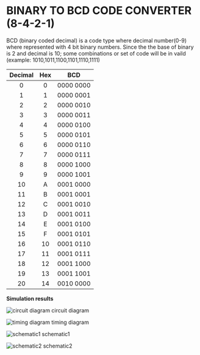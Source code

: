 # BINARY TO BCD CODE CONVERTER (8-4-2-1)

BCD (binary coded decimal) is a code type where decimal number(0-9) where represented with 4 bit binary numbers. Since the the base of binary is 2 and decimal is 10; some combinations or set of code will be in vaild (example: 1010,1011,1100,1101,1110,1111)

| Decimal | Hex | BCD |
| :---: | :---: | ---- |
| 0 | 0 | 0000 0000 |
| 1 | 1 | 0000 0001 |
| 2 | 2 | 0000 0010 |
| 3 | 3 | 0000 0011 |
| 4 | 4 | 0000 0100 |
| 5 | 5 | 0000 0101 |
| 6 | 6 | 0000 0110 |
| 7 | 7 | 0000 0111 |
| 8 | 8 | 0000 1000 |
| 9 | 9 | 0000 1001 |
| 10 | A | 0001 0000 |
| 11 | B | 0001 0001 |
| 12 | C | 0001 0010 |
| 13 | D | 0001 0011 |
| 14 | E | 0001 0100 |
| 15 | F | 0001 0101 |
| 16 | 10 | 0001 0110 |
| 17 | 11 | 0001 0111 |
| 18 | 12 | 0001 1000 |
| 19 | 13 | 0001 1001 |
| 20 | 14 | 0010 0000 |


__Simulation results__

![circuit diagram](https://user-images.githubusercontent.com/96820094/222418409-b52e406c-9bfb-4f13-9525-f43f59c3409b.png)
circuit diagram

![timing diagram](https://user-images.githubusercontent.com/96820094/222418437-4d7ed33c-5bd4-47aa-af21-6143f99cd249.png)
timing diagram

![schematic1](https://user-images.githubusercontent.com/96820094/222418456-253b2d3c-cf8c-41b4-a9a4-03b1d64f6cdb.png)
schematic1

![schematic2](https://user-images.githubusercontent.com/96820094/222418494-5ca30a92-1de5-49a4-9ebf-69261439915c.png)
schematic2
